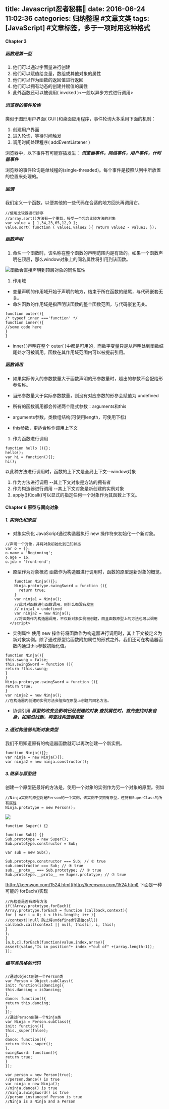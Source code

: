 title: Javascript忍者秘籍📒
date: 2016-06-24 11:02:36
categories: 归纳整理 #文章文类
tags: [JavaScript] #文章标签，多于一项时用这种格式
---

#### Chapter 3
##### 函数是第一型
1. 他们可以通过字面量进行创建
2. 他们可以赋值给变量，数组或其他对象的属性
3. 他们可以作为函数的返回值进行返回
4. 他们可以拥有动态的创建并赋值的属性
5. 此外函数还可以被调用( invoked )<一般以异步方式进行调用>

##### 浏览器的事件轮询
类似于图形用户界面( GUI )和桌面应用程序，事件轮询大多采用下面的机制：
1. 创建用户界面
2. 进入轮询，等待时间触发
3. 调用时间处理程序( addEventListener )

浏览器中，以下事件有可能穿插发生：
***浏览器事件，网络事件，用户事件，计时器事件***

浏览器的事件轮询是单线程的(single-threaded)。每个事件是按照队列中所放置的位置来处理的。

##### 回调
我们定义一个函数，以便其他的一些代码在合适的地方回头再调用它。
```
//使用比较器进行排序
//array.sort()方法有一个重载，接受一个包含比较方法的对象
var value = [ 1,34,23,65,12,9 ];
value.sort( function ( value1,value2 ){ return value2 - value1; });
```

##### 函数声明
1. 命名一个函数时，该名称在整个函数的声明范围内是有效的。如果一个函数声明在顶层，那么window对象上的同名属性将引用到该函数。

![函数会直接声明到顶层对象的同名属性](http://7xspf8.com2.z0.glb.clouddn.com/1163471-b33dedb26f6aff09.jpg)
1. 作用域
-   变量声明的作用域开始于声明的地方，结束于所在函数的结尾，与代码嵌套无关。
-   命名函数的作用域是指声明该函数的整个函数范围，与代码嵌套无关。
```
function outer(){
/* typeof inner ==='function' */ 
function inner(){
//some code here
}
}
```
- inner( )声明在整个 outer( )中都是可用的，而数字变量只是从声明处到函数结尾处才可被调用。函数在其作用域范围内可以被提前引用。

##### 函数调用

- 如果实际传入的参数数量大于函数声明的形参数量时，超出的参数不会配给形参名称。


- 当形参数量大于实际参数数量，则没有对应参数的形参会赋值为 undefined
- 所有的函数调用都会传递两个隐式参数：arguments和this
- arguments参数，类数组结构(可使用length，可使用下标)
- this参数，更适合称作调用上下文

1. 作为函数进行调用
```
function hello (){};
hello();
var hi = function(){};
hi();
```
以此种方法进行调用时，函数的上下文是全局上下文--window对象
1. 作为方法进行调用 --其上下文对象是方法的拥有者
2. 作为构造器进行调用 --其上下文对象是新创建的实例对象
3. apply()和call()可以显式的指定任何一个对象作为其函数上下文。 

#### Chapter 6 原型与面向对象
##### 1. 实例化和原型
- 对象实例化
JavaScript通过构造器执行 new 操作符来初始化一个新对象。
```
//声明一个对象，并将对象初始化到已知状态
var o = {};
o.name = 'Beginning';
o.age = 16;
o.job = 'front-end';
```
- 原型作为对象概览
函数作为构造器进行调用时，函数的原型是新对象的概览。
```
    function Ninja(){};
    Ninja.prototype.swingSword = function (){
      return true;
    }
    var ninja1 = Ninja();
    //此时对函数进行函数调用，则什么都没有发生
    // ninja1 = undefined 
    var ninja2 = new Ninja();
    //将函数作为构造器调用，不仅新对象实例被创建，而且函数原型上的方法也可以调用
  </script>
```
- 实例属性
使用 new 操作符将函数作为构造器进行调用时，其上下文被定义为新对象实例。除了通过原型给函数附加属性的形式之外，我们还可在构造器函数内通过this参数初始化值。
```
function Ninja(){
this.swung = false;
this.swingSword = function (){
return !this.swung;
}
}
Ninja.prototype.swingSword = function (){
return true;
}
var ninja2 = new Ninja();
//在构造器内创建的实例方法会阻挡在原型上创建的同名方法。
```
- 协调引用
***原型的改变会影响已经创建的对象***
***查找属性时，首先查找对象自身，如果没找到，再查找构造器原型***

##### 2.通过构造器判断对象类型
我们不用知道原有的构造器函数就可以再次创建一个新实例。
```
function Ninja(){};
var ninja = new Ninja(){};
var ninja2 = new ninja.constructor();
```
##### 3.继承与原型链
创建一个原型链最好的方法是，使用一个对象的实例作为另一个对象的原型。例如
```
//Ninja实例的原型将是Person的一个实例，该实例不仅拥有原型，还持有SuperClass的所有属性
Ninja.prototype = new Person();
```
![](http://img.keenwon.com/2016/03/20160314212504_39150.png)

```
function Super() {}
 
function Sub() {}
Sub.prototype = new Super();
Sub.prototype.constructor = Sub;
 
var sub = new Sub();
 
Sub.prototype.constructor === Sub; // ② true
sub.constructor === Sub; // ④ true
sub.__proto__ === Sub.prototype; // ⑤ true
Sub.prototype.__proto__ == Super.prototype; // ⑦ true
```
[http://keenwon.com/1524.html](http://keenwon.com/1524.html)
下面是一种可能的 forEach()实现
```
//先检查是否有原有方法
if(!Array.prototype.forEach){
Array.prototype.forEach = function (callback,context){
for ( var i = 0; i < this.length; i++ ){
//context||null 防止将undefined传递给call()
callback.call(context || null, this[i], i, this);
}
};
}
[a,b,c].forEach(function(value,index,array){
assert(value,"Is in position"+ index +"out of" +(array.length-1));
});
```
##### 编写类风格的代码
```
//通过Object创建一个Person类
var Person = Object.subClass({
init: function(isDancing){
this.dancing = isDancing;
},
dance: function(){
return this.dancing;
}
});
//通过Person创建一个Ninja类
var Ninja = Person.subClass({
init: function(){
this._super(false);
},
dance: function(){
return this._super();
},
swingSword: function(){
return true;
}
});

var person = new Person(true);
//person.dance() is true
var ninja = new Ninja();
//ninja.dance() is true
//ninja.swingSword() is true
//person instanceof Person is true
//Ninja is a Ninja and a Person
```